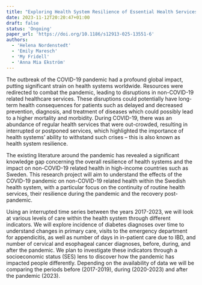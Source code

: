 ```yaml
---
title: "Exploring Health System Resilience of Essential Health Services During COVID-19 in Sweden: A Cross-Regional Analysis within Socioeconomic Context"
date: 2023-11-12T20:20:47+01:00
draft: false
status: 'Ongoing'
paper_url: 'https://doi.org/10.1186/s12913-025-13551-6'
authors:
  - 'Helena Nordenstedt'
  - 'Emily Maresch'
  - 'My Fridell'
  - 'Anna Mia Ekström'
---
```


The outbreak of the COVID-19 pandemic had a profound global impact, putting significant strain on health systems worldwide. Resources were redirected to combat the pandemic, leading to disruptions in non-COVID-19 related healthcare services. These disruptions could potentially have long-term health consequences for patients such as delayed and decreased prevention, diagnosis, and treatment of diseases which could possibly lead to a higher mortality and morbidity. During COVID-19, there was an abundance of regular health services that were out-crowded, resulting in interrupted or postponed services, which highlighted the importance of health systems’ ability to withstand such crises – this is also known as health system resilience.

The existing literature around the pandemic has revealed a significant knowledge gap concerning the overall resilience of health systems and the impact on non-COVID-19 related health in high-income countries such as Sweden. This research project will aim to understand the effects of the COVID-19 pandemic on non-COVID-19 related health within the Swedish health system, with a particular focus on the continuity of routine health services, their resilience during the pandemic and the recovery post-pandemic.

Using an interrupted time series between the years 2017-2023, we will look at various levels of care within the health system through different indicators.  We will explore incidence of diabetes diagnoses over time to understand changes in primary care, visits to the emergency department for appendicitis, as well as number of days in in-patient care due to IBD, and number of cervical and esophageal cancer diagnoses, before, during, and after the pandemic. We plan to investigate these indicators through a socioeconomic status (SES) lens to discover how the pandemic has impacted people differently. Depending on the availability of data we will be comparing the periods before (2017-2019), during (2020-2023) and after the pandemic (2023).
